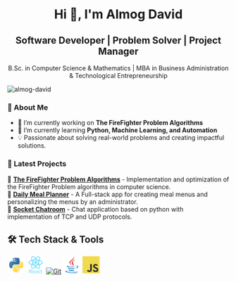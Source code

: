 <h1 align="center">Hi 👋, I'm Almog David</h1>
<h2 align="center">Software Developer | Problem Solver | Project Manager</h2>
<p align="center">B.Sc. in Computer Science & Mathematics | MBA in Business Administration & Technological Entrepreneurship</h3>

<p align="left"> <img src="https://komarev.com/ghpvc/?username=almog-david&label=Profile%20views&color=0e75b6&style=flat" alt="almog-david" /> </p>

### 🚀 About Me
- 🔭 I’m currently working on **The FireFighter Problem Algorithms**  
- 🌱 I’m currently learning **Python, Machine Learning, and Automation**  
- 💡 Passionate about solving real-world problems and creating impactful solutions.  

### 📌 Latest Projects
🔹 **[The FireFighter Problem Algorithms](https://github.com/The-Firefighters)** - Implementation and optimization of the FireFighter Problem algorithms in computer science.   
🔹 **[Daily Meal Planner](https://github.com/Almog-David/Daily_Meal_Planner)** - A Full-stack app for creating meal menus and personalizing the menus by an administrator.  
🔹 **[Socket Chatroom](https://github.com/Almog-David/Socket_Chatroom)** - Chat application based on python with implementation of TCP and UDP protocols. 

## 🛠️ Tech Stack & Tools
<p align="left">
  <a href="https://www.python.org" target="_blank" rel="noreferrer"><img src="https://raw.githubusercontent.com/devicons/devicon/master/icons/python/python-original.svg" alt="Python" width="40" height="40"/></a>
  <a href="https://reactjs.org/" target="_blank" rel="noreferrer"><img src="https://raw.githubusercontent.com/devicons/devicon/master/icons/react/react-original-wordmark.svg" alt="React" width="40" height="40"/></a>
  <a href="https://git-scm.com/" target="_blank" rel="noreferrer"><img src="https://www.vectorlogo.zone/logos/git-scm/git-scm-icon.svg" alt="Git" width="40" height="40"/></a>
  <a href="https://www.java.com" target="_blank" rel="noreferrer"><img src="https://raw.githubusercontent.com/devicons/devicon/master/icons/java/java-original.svg" alt="Java" width="40" height="40"/></a>
  <a href="https://developer.mozilla.org/en-US/docs/Web/JavaScript" target="_blank" rel="noreferrer"><img src="https://raw.githubusercontent.com/devicons/devicon/master/icons/javascript/javascript-original.svg" alt="JavaScript" width="40" height="40"/></a>
</p>
